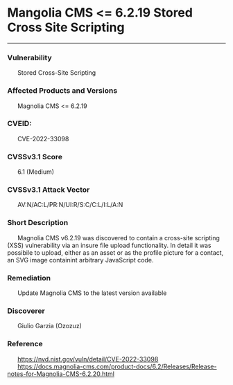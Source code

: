 # Mangolia CMS <= 6.2.19 Stored Cross Site Scripting
------------
### Vulnerability
&nbsp;&nbsp;&nbsp;&nbsp;&nbsp;&nbsp;Stored Cross-Site Scripting

### Affected Products and Versions
&nbsp;&nbsp;&nbsp;&nbsp;&nbsp;&nbsp;Magnolia CMS <= 6.2.19

### CVEID:
&nbsp;&nbsp;&nbsp;&nbsp;&nbsp;&nbsp;CVE-2022-33098

### CVSSv3.1 Score
&nbsp;&nbsp;&nbsp;&nbsp;&nbsp;&nbsp;6.1 (Medium)

### CVSSv3.1 Attack Vector
&nbsp;&nbsp;&nbsp;&nbsp;&nbsp;&nbsp;AV:N/AC:L/PR:N/UI:R/S:C/C:L/I:L/A:N

### Short Description
&nbsp;&nbsp;&nbsp;&nbsp;&nbsp;&nbsp;Magnolia CMS v6.2.19 was discovered to contain a cross-site scripting (XSS) vulnerability via an insure file upload functionality. In detail it was possibile to upload, either as an asset or as the profile picture for a contact, an SVG image containint arbitrary JavaScript code.

### Remediation
&nbsp;&nbsp;&nbsp;&nbsp;&nbsp;&nbsp;Update Magnolia CMS to the latest version available

### Discoverer
&nbsp;&nbsp;&nbsp;&nbsp;&nbsp;&nbsp;Giulio Garzia (Ozozuz)

### Reference
&nbsp;&nbsp;&nbsp;&nbsp;&nbsp;&nbsp;https://nvd.nist.gov/vuln/detail/CVE-2022-33098
&nbsp;&nbsp;&nbsp;&nbsp;&nbsp;&nbsp;https://docs.magnolia-cms.com/product-docs/6.2/Releases/Release-notes-for-Magnolia-CMS-6.2.20.html
